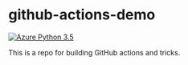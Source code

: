 # github-actions-demo

[![Azure Python 3.5](https://github.com/m-Pak/github-actions-demo/actions/workflows/main.yml/badge.svg)](https://github.com/m-Pak/github-actions-demo/actions/workflows/main.yml)

This is a repo for building GitHub actions and tricks.
